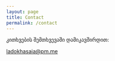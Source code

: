 ```yaml
---
layout: page
title: Contact
permalink: /contact
---
```


კითხვების შემთხვევაში დამიკავშირდით:

ladokhasaia@pm.me